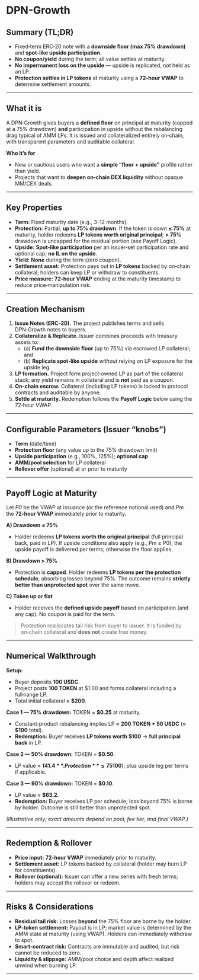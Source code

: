# DPN-Growth

## **Summary (TL;DR)**

* Fixed‑term ERC‑20 note with a **downside floor (max 75% drawdown)** and **spot‑like upside participation**.
* **No coupon/yield** during the term; all value settles at maturity.
* **No impermanent loss on the upside** — upside is replicated, not held as an LP.
* **Protection settles in LP tokens** at maturity using a **72‑hour VWAP** to determine settlement amounts.

***

## What it is

A DPN‑Growth gives buyers a **defined floor** on principal at maturity (capped at a 75% drawdown) **and** participation in upside without the rebalancing drag typical of AMM LPs. It is issued and collateralized entirely on‑chain, with transparent parameters and auditable collateral.

**Who it’s for**

* New or cautious users who want a **simple “floor + upside”** profile rather than yield.
* Projects that want to **deepen on‑chain DEX liquidity** without opaque MM/CEX deals.

***

## Key Properties

* **Term:** Fixed maturity date (e.g., 3–12 months).
* **Protection:** Partial, **up to 75% drawdown**. If the token is down **≤ 75%** at maturity, holder redeems **LP tokens worth original principal**; **> 75%** drawdown is uncapped for the residual portion (see Payoff Logic).
* **Upside:** **Spot‑like participation** per an issuer‑set participation rate and optional cap; **no IL on the upside**.
* **Yield:** **None** during the term (zero coupon).
* **Settlement asset:** Protection pays out in **LP tokens** backed by on‑chain collateral; holders can keep LP or withdraw to constituents.
* **Price measure:** **72‑hour VWAP** ending at the maturity timestamp to reduce price‑manipulation risk.

***

## Creation Mechanism

1. **Issue Notes (ERC‑20).** The project publishes terms and sells DPN‑Growth notes to buyers.
2. **Collateralize & Replicate.** Issuer combines proceeds with treasury assets to:
   * (a) **Fund the downside floor** (up to 75%) via escrowed LP collateral; and
   * (b) **Replicate spot‑like upside** _without_ relying on LP exposure for the upside leg.
3. **LP formation.** Project form project‑owned LP as part of the collateral stack; any yield remains in collateral and is **not** paid as a coupon.
4. **On‑chain escrow.** Collateral (including LP tokens) is locked in protocol contracts and auditable by anyone.
5. **Settle at maturity.** Redemption follows the **Payoff Logic** below using the 72‑hour VWAP.

***

## Configurable Parameters (Issuer “knobs”)

* **Term** (date/time)
* **Protection floor** (any value up to the 75% drawdown limit)
* **Upside participation** (e.g., 100%, 125%); **optional cap**
* **AMM/pool selection** for LP collateral
* **Rollover offer** (optional) at or prior to maturity

***

## Payoff Logic at Maturity

Let _P0_ be the VWAP at issuance (or the reference notional used) and _Pm_ the **72‑hour VWAP** immediately prior to maturity.

**A) Drawdown ≤ 75%**

* Holder redeems **LP tokens worth the original principal** (full principal back, paid in LP). If upside conditions also apply (e.g., Pm ≥ P0), the upside payoff is delivered per terms; otherwise the floor applies.

**B) Drawdown > 75%**

* Protection is **capped**. Holder redeems **LP tokens per the protection schedule**, absorbing losses beyond 75%. The outcome remains **strictly better than unprotected spot** over the same move.

**C) Token up or flat**

* Holder receives the **defined upside payoff** based on participation (and any cap). No coupon is paid for the term.

> Protection reallocates tail risk from buyer to issuer. It is funded by on‑chain collateral and **does not** create free money.

***

## Numerical Walkthrough

**Setup:**

* Buyer deposits **100 USDC**.
* Project posts **100 TOKEN** at $1.00 and forms collateral including a full‑range LP.
* Total initial collateral ≈ **$200**.

**Case 1 — 75% drawdown:** TOKEN = **$0.25** at maturity.

* Constant‑product rebalancing implies LP ≈ **200 TOKEN + 50 USDC** (≈ **$100** total).
* **Redemption:** Buyer receives **LP tokens worth $100** → **full principal back** in LP.

**Case 2 — 50% drawdown:** TOKEN = **$0.50**.

* LP value ≈ **$141.4**. Protection **≤ 75%** ⇒ **full principal** back in LP (**$100**), plus upside leg per terms if applicable.

**Case 3 — 90% drawdown:** TOKEN = **$0.10**.

* LP value ≈ **$63.2**.
* **Redemption:** Buyer receives LP per schedule; loss beyond 75% is borne by holder. Outcome is still better than unprotected spot.

_(Illustrative only; exact amounts depend on pool, fee tier, and final VWAP.)_

***

## Redemption & Rollover

* **Price input:** **72‑hour VWAP** immediately prior to maturity.
* **Settlement asset:** LP tokens backed by collateral (holder may burn LP for constituents).
* **Rollover (optional):** Issuer can offer a new series with fresh terms; holders may accept the rollover or redeem.

***

## Risks & Considerations

* **Residual tail risk:** Losses **beyond** the 75% floor are borne by the holder.
* **LP‑token settlement:** Payout is in LP; market value is determined by the AMM state at maturity (using VWAP). Holders can immediately withdraw to spot.
* **Smart‑contract risk:** Contracts are immutable and audited, but risk cannot be reduced to zero.
* **Liquidity & slippage:** AMM/pool choice and depth affect realized unwind when burning LP.

***
